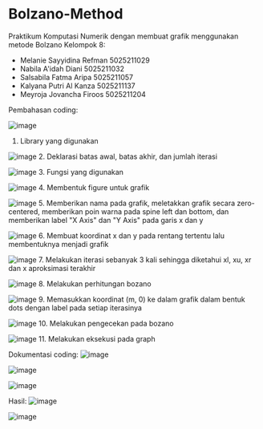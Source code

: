 # Bolzano-Method

Praktikum Komputasi Numerik dengan membuat grafik menggunakan metode Bolzano
Kelompok 8:
- Melanie Sayyidina Refman              5025211029
- Nabila A'idah Diani                   5025211032
- Salsabila Fatma Aripa                 5025211057
- Kalyana Putri Al Kanza                5025211137
- Meyroja Jovancha Firoos               5025211204


Pembahasan coding:


![image](https://user-images.githubusercontent.com/110476969/198064606-62798a7b-9f36-4a87-b975-8da3900b9118.png)
1. Library yang digunakan


![image](https://user-images.githubusercontent.com/110476969/198064888-72134573-565a-43e6-b94c-b4cc212ca3bd.png)
2. Deklarasi batas awal, batas akhir, dan jumlah iterasi


![image](https://user-images.githubusercontent.com/110476969/198064983-c535404c-22ff-41a4-b107-06d45e1c6b4f.png)
3. Fungsi yang digunakan


![image](https://user-images.githubusercontent.com/110476969/198065102-73bfc63a-d6c4-4bfa-a8a6-03a3bac97305.png)
4. Membentuk figure untuk grafik


![image](https://user-images.githubusercontent.com/110476969/198065484-dfc22227-2679-42ae-8ad5-afd3d07a1afa.png)
5. Memberikan nama pada grafik, meletakkan grafik secara zero-centered, memberikan poin warna pada spine left dan bottom, dan memberikan label "X Axis" dan "Y Axis" pada garis x dan y


![image](https://user-images.githubusercontent.com/110476969/198066629-9f039ff5-ad5f-4b9a-ae16-566dd5bd4d96.png)
6. Membuat koordinat x dan y pada rentang tertentu lalu membentuknya menjadi grafik


![image](https://user-images.githubusercontent.com/110476969/198067101-bde755e0-4229-410c-9d32-18b92080db51.png)
7. Melakukan iterasi sebanyak 3 kali sehingga diketahui xl, xu, xr dan x aproksimasi terakhir


![image](https://user-images.githubusercontent.com/110476969/198067380-7f26086f-30d2-4db9-a8fc-21fc36f04326.png)
8. Melakukan perhitungan bozano


![image](https://user-images.githubusercontent.com/110476969/198067499-e7a35122-b12f-46d2-9d8e-7bb3d029c617.png)
9. Memasukkan koordinat (m, 0) ke dalam grafik dalam bentuk dots dengan label pada setiap iterasinya


![image](https://user-images.githubusercontent.com/110476969/198067723-a2884661-cf0a-4b7a-8fe7-e5fd0e73b9f7.png)
10. Melakukan pengecekan pada bozano


![image](https://user-images.githubusercontent.com/110476969/198068929-46b933e1-b7c7-41f2-8bd2-7778ca1d9ed2.png)
11. Melakukan eksekusi pada graph



Dokumentasi coding:
![image](https://user-images.githubusercontent.com/110476969/198068106-c971cca7-2324-4174-94c1-1a8cdc4419d5.png)



![image](https://user-images.githubusercontent.com/110476969/198068243-e661bc6a-8ce1-49bb-bced-1540fa86d06d.png)


![image](https://user-images.githubusercontent.com/110476969/198069056-b86b1ed2-8db5-474b-a65a-f80da579e1c0.png)



Hasil:
![image](https://user-images.githubusercontent.com/110476969/198069203-bb3de832-0ee3-41f0-9b24-366984a422eb.png)


![image](https://user-images.githubusercontent.com/110476969/198069282-085320d8-9030-4ba5-a016-9d2d3db3091f.png)


